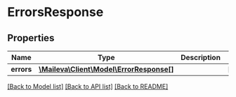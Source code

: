 # ErrorsResponse

## Properties
Name | Type | Description | Notes
------------ | ------------- | ------------- | -------------
**errors** | [**\Maileva\Client\Model\ErrorResponse[]**](ErrorResponse.md) |  | [optional] 

[[Back to Model list]](../../README.md#documentation-for-models) [[Back to API list]](../../README.md#documentation-for-api-endpoints) [[Back to README]](../../README.md)

